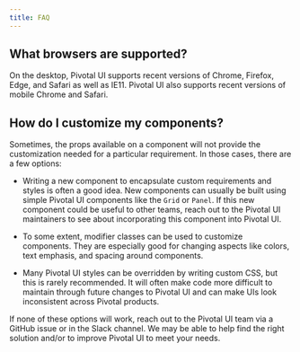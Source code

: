 ```yaml
---
title: FAQ
---
```


## What browsers are supported?

On the desktop, Pivotal UI supports recent versions of Chrome, Firefox, Edge, and Safari as well as IE11. Pivotal UI also supports recent versions of mobile Chrome and Safari.

## How do I customize my components?

Sometimes, the props available on a component will not provide the customization needed for a particular requirement. In those cases, there are a few options:

- Writing a new component to encapsulate custom requirements and styles is often a good idea. New components can usually be built using simple Pivotal UI components like the `Grid` or `Panel`. If this new component could be useful to other teams, reach out to the Pivotal UI maintainers to see about incorporating this component into Pivotal UI.

- To some extent, modifier classes can be used to customize components. They are especially good for changing aspects like colors, text emphasis, and spacing around components.

- Many Pivotal UI styles can be overridden by writing custom CSS, but this is rarely recommended. It will often make code more difficult to maintain through future changes to Pivotal UI and can make UIs look inconsistent across Pivotal products.

If none of these options will work, reach out to the Pivotal UI team via a GitHub issue or in the Slack channel. We may be able to help find the right solution and/or to improve Pivotal UI to meet your needs.